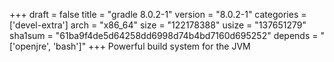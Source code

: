 +++
draft = false
title = "gradle 8.0.2-1"
version = "8.0.2-1"
categories = ['devel-extra']
arch = "x86_64"
size = "122178388"
usize = "137651279"
sha1sum = "61ba9f4de5d64258dd6998d74b4bd7160d695252"
depends = "['openjre', 'bash']"
+++
Powerful build system for the JVM
